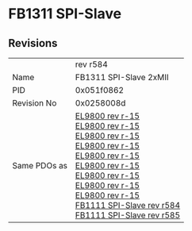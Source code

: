 # FB1311 SPI-Slave

## Revisions
<table>
<tr>
<td></td>
<td>rev r584</td>
</tr>
<tr>
<td>Name</td>
<td>FB1311 SPI-Slave 2xMII</td>
</tr>
<tr>
<td>PID</td>
<td>0x051f0862</td>
</tr>
<tr>
<td>Revision No</td>
<td>0x0258008d</td>
</tr>
<tr>
<td>Same PDOs as</td>
<td><a href="EL9800.md">EL9800 rev r-15</a><br/><a href="EL9800.md">EL9800 rev r-15</a><br/><a href="EL9800.md">EL9800 rev r-15</a><br/><a href="EL9800.md">EL9800 rev r-15</a><br/><a href="EL9800.md">EL9800 rev r-15</a><br/><a href="EL9800.md">EL9800 rev r-15</a><br/><a href="EL9800.md">EL9800 rev r-15</a><br/><a href="EL9800.md">EL9800 rev r-15</a><br/><a href="EL9800.md">EL9800 rev r-15</a><br/><a href="FB1111+SPI-Slave.md">FB1111 SPI-Slave rev r584</a><br/><a href="FB1111+SPI-Slave.md">FB1111 SPI-Slave rev r585</a></td>
</tr>
</table>
